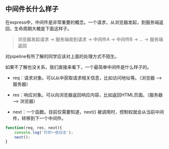 ## 中间件长什么样子

在express中，中间件是非常重要的概念。一个请求，从浏览器发起，到服务端返回，生命周期大概是下面这样子。

> 浏览器发起请求 -&gt; 服务端收到请求 -&gt; 中间件A -&gt; 中间件B -&gt; ... -&gt; 服务端返回

对pipeline有所了解的同学应该对上面的处理方式不陌生。

如果不了解也没关系，我们直接来看下，一个最简单中间件是什么样子的。

* req：请求对象。可以从中获取请求相关信息，比如访问地址等。（浏览器 --&gt; 服务器）

* res：响应对象。可以向浏览器返回响应内容，比如返回HTML页面。（服务器 --&gt; 浏览器）
* next：一个函数。目前仅需要知道，next\(\) 被调用时，控制权就会从当前中间件，转移到下一个中间件。

```js
function(req, res, next){
    console.log('打印一些日志');
    next();
}
```

